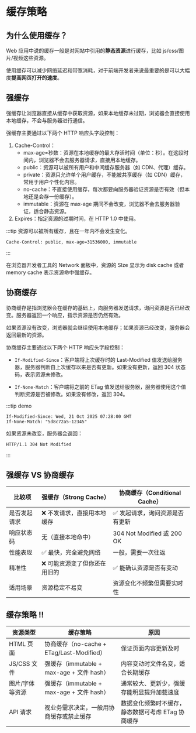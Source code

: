 # 缓存策略

## 为什么使用缓存？

Web 应用中说的缓存一般是对网站中引用的**静态资源**进行缓存，比如 js/css/图片/视频这些资源。

使用缓存可以减少网络延迟和带宽消耗，对于前端开发者来说最重要的是可以大幅度**提高网页打开的速度**。

## 强缓存

强缓存让浏览器直接从缓存中获取资源，如果本地缓存未过期，浏览器会直接使用本地缓存，不会与服务器进行通信。

强缓存主要通过以下两个 HTTP 响应头字段控制：

1. Cache-Control：
   - max-age=秒数：资源在本地缓存的最大存活时间（单位：秒）。在这段时间内，浏览器不会去服务器请求，直接用本地缓存。
   - public：资源可以被所有用户和中间缓存服务器（如 CDN、代理）缓存。
   - private：资源只允许单个用户缓存，不能被共享缓存（如 CDN）缓存，常用于用户个性化内容。
   - no-cache：不直接使用缓存，每次都要向服务器验证资源是否有效（但本地还是会存一份缓存）。
   - immutable：资源在 max-age 期间不会改变，浏览器不会去服务器验证，适合静态资源。
2. Expires：指定资源的过期时间，在 HTTP 1.0 中使用。

:::tip 资源可以被所有缓存，且在一年内不会发生变化。

```http
Cache-Control: public, max-age=31536000, immutable
```

:::

在浏览器开发者工具的 Network 面板中，资源的 SIze 显示为 disk cache 或者 memory cache 表示资源命中强缓存。

## 协商缓存

协商缓存是指浏览器会在缓存的基础上，向服务器发送请求，询问资源是否已经改变。服务器返回一个响应，指示资源是否仍然有效。

如果资源没有改变，浏览器就会继续使用本地缓存；如果资源已经改变，服务器会返回最新的资源。

协商缓存主要通过以下两个 HTTP 响应头字段控制：

- `If-Modified-Since`：客户端将上次缓存时的 Last-Modified 值发送给服务器，服务器判断自上次缓存以来是否有更新。如果没有更新，返回 304 状态码，表示资源未修改。

- `If-None-Match`：客户端将之前的 ETag 值发送给服务器，服务器使用这个值判断资源是否被修改。如果没有修改，返回 304。

:::tip demo

```http
If-Modified-Since: Wed, 21 Oct 2025 07:28:00 GMT
If-None-Match: "5d8c72a5-12345"
```

如果资源未改变，服务器会返回：

```http
HTTP/1.1 304 Not Modified
```

:::

## 强缓存 VS 协商缓存

| 比较项       | 强缓存（Strong Cache）        | 协商缓存（Conditional Cache）   |
| ------------ | ----------------------------- | ------------------------------- |
| 是否发起请求 | ❌ 不发请求，直接用本地缓存   | ✅ 发起请求，询问资源是否有更新 |
| 响应状态码   | 无（直接本地命中）            | 304 Not Modified 或 200 OK      |
| 性能表现     | ✅ 最快，完全避免网络         | 一般，需要一次往返              |
| 精准性       | ❌ 可能资源变了但你还在用旧的 | ✅ 能确认资源是否有变动         |
| 适用场景     | 资源稳定不易变                | 资源变化不频繁但需要实时性      |

## 缓存策略 ‼️

| 资源类型        | 缓存策略                                  | 原因                                               |
| --------------- | ----------------------------------------- | -------------------------------------------------- |
| HTML 页面       | 协商缓存（no-cache + ETag/Last-Modified） | 保证页面内容更新及时                               |
| JS/CSS 文件     | 强缓存（immutable + max-age + 文件 hash） | 内容变动时文件名变，适合长期缓存                   |
| 图片/字体等资源 | 强缓存（immutable + max-age + 文件 hash） | 通常较大、更新少，强缓存能明显提升加载速度         |
| API 请求        | 视业务需求决定，一般用协商缓存或禁止缓存  | 数据变化频繁时不缓存，静态数据可考虑 ETag 协商缓存 |
